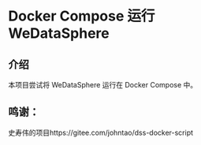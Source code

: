 # Docker Compose 运行 WeDataSphere
## 介绍
本项目尝试将 WeDataSphere 运行在 Docker Compose 中。


## 鸣谢：
史寿伟的项目https://gitee.com/johntao/dss-docker-script